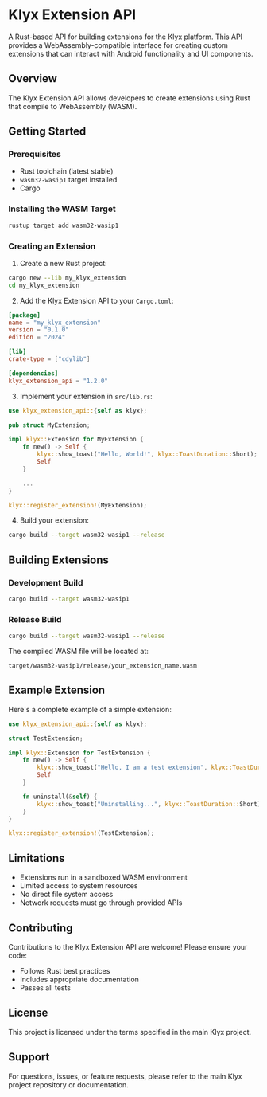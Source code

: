 # Klyx Extension API

A Rust-based API for building extensions for the Klyx platform. This API provides a WebAssembly-compatible interface for creating custom extensions that can interact with Android functionality and UI components.

## Overview

The Klyx Extension API allows developers to create extensions using Rust that compile to WebAssembly (WASM).

## Getting Started

### Prerequisites

- Rust toolchain (latest stable)
- `wasm32-wasip1` target installed
- Cargo

### Installing the WASM Target

```bash
rustup target add wasm32-wasip1
```

### Creating an Extension

1. Create a new Rust project:
```bash
cargo new --lib my_klyx_extension
cd my_klyx_extension
```

2. Add the Klyx Extension API to your `Cargo.toml`:
```toml
[package]
name = "my_klyx_extension"
version = "0.1.0"
edition = "2024"

[lib]
crate-type = ["cdylib"]

[dependencies]
klyx_extension_api = "1.2.0"
```

3. Implement your extension in `src/lib.rs`:
```rust
use klyx_extension_api::{self as klyx};

pub struct MyExtension;

impl klyx::Extension for MyExtension {
    fn new() -> Self {
        klyx::show_toast("Hello, World!", klyx::ToastDuration::Short);
        Self
    }

    ...
}

klyx::register_extension!(MyExtension);
```

4. Build your extension:
```bash
cargo build --target wasm32-wasip1 --release
```

## Building Extensions

### Development Build
```bash
cargo build --target wasm32-wasip1
```

### Release Build
```bash
cargo build --target wasm32-wasip1 --release
```

The compiled WASM file will be located at:
```
target/wasm32-wasip1/release/your_extension_name.wasm
```

## Example Extension

Here's a complete example of a simple extension:

```rust
use klyx_extension_api::{self as klyx};

struct TestExtension;

impl klyx::Extension for TestExtension {
    fn new() -> Self {
        klyx::show_toast("Hello, I am a test extension", klyx::ToastDuration::Long);
        Self
    }

    fn uninstall(&self) {
        klyx::show_toast("Uninstalling...", klyx::ToastDuration::Short);
    }
}

klyx::register_extension!(TestExtension);
```

## Limitations

- Extensions run in a sandboxed WASM environment
- Limited access to system resources
- No direct file system access
- Network requests must go through provided APIs

## Contributing

Contributions to the Klyx Extension API are welcome! Please ensure your code:

- Follows Rust best practices
- Includes appropriate documentation
- Passes all tests

## License

This project is licensed under the terms specified in the main Klyx project.

## Support

For questions, issues, or feature requests, please refer to the main Klyx project repository or documentation.
